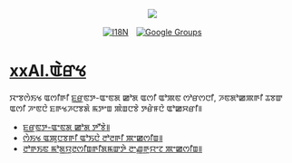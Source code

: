 <p align="center"><a href="https://wac.tax"><img src="https://cdn.jsdelivr.net/gh/wactax/img/logo.svg"/></a></p><p align="center"><a href="https://github.com/wactax/wac.tax/blob/main/doc/README.md#readme"><img alt="I18N" src="https://cdn.jsdelivr.net/gh/wactax/img/t.svg"/></a>　<a href="https://groups.google.com/u/2/g/wactax"><img alt="Google Groups" src="https://cdn.jsdelivr.net/gh/wactax/img/g-groups.svg"/></a></p>

# [xxAI.ꯑꯥꯔꯠ](https://xxAI.art)

ꯋꯦꯕꯁꯥꯏꯠ ꯑꯁꯤꯒꯤ ꯐ꯭ꯔꯟꯇ-ꯑꯦꯟꯗ ꯀꯣꯗ ꯑꯁꯤ ꯑꯣꯄꯟ ꯁꯣꯔꯁꯅꯤ, ꯍꯟꯗꯣꯀꯄꯒꯤ ꯊꯕꯛ ꯑꯁꯤ ꯍꯦꯟꯅꯥ ꯐꯒꯠꯍꯅꯕꯗꯥ ꯃꯇꯦꯡ ꯄꯥꯡꯅꯕꯥ ꯇꯔꯥꯝꯅꯥ ꯑꯣꯀꯆꯔꯤ꯫

* [ꯐ꯭ꯔꯟꯇ-ꯑꯦꯟꯗ ꯀꯣꯗ ꯇꯧꯕꯥ꯫](https://github.com/xxai-art/web)
* [ꯁꯥꯏꯠ ꯑꯄꯨꯅꯕꯒꯤ ꯑꯣꯏꯅꯥ ꯂꯣꯂꯒꯤ ꯄꯦꯀꯁꯤꯡ꯫](https://github.com/xxai-art/web/tree/main/i18n)
* [ꯂꯣꯒꯏꯟ ꯃꯣꯗ꯭ꯌꯨꯂꯁꯤꯡꯒꯤꯗꯃꯛꯇꯥ ꯂꯦꯉ꯭ꯒꯨꯌꯦꯖ ꯄꯦꯀꯁꯤꯡ꯫](https://github.com/wacpkg/user/tree/main/ui.i18n)
